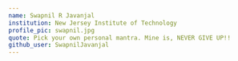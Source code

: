 ```yaml
---
name: Swapnil R Javanjal
institution: New Jersey Institute of Technology
profile_pic: swapnil.jpg
quote: Pick your own personal mantra. Mine is, NEVER GIVE UP!!
github_user: SwapnilJavanjal
---
```

